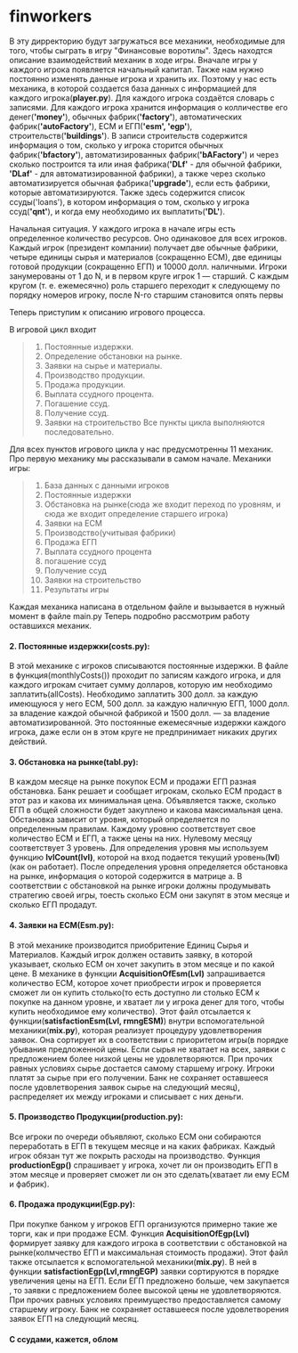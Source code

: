 # finworkers
  В эту дирректорию будут загружаться все механики, необходимые для того, чтобы сыграть в игру "Финансовые воротилы". Здесь находтся описание взаимодействий механик в ходе игры.
  Вначале игры у каждого игрока появляется начальный капитал. Также нам нужно постоянно изменять данные игрока и хранить их. Поэтому у нас есть механика, в которой создается база данных с информацией для каждого игрока(**player.py**). Для каждого игрока создаётся словарь с записями. Для каждого игрока хранится информация о колличестве его денег(**'money'**), обычных фабрик(**'factory'**), автоматических фабрик(**'autoFactory'**), ЕСМ и ЕГП(**'esm', 'egp'**), строительств(**'buildings'**). В записи строительств содержится информация о том, сколько у игрока сторится обычных фабрик(**'bfactory'**), автоматизированных фабрик(**'bAFactory'**) и через сколько построится та или иная фабрика(**'DLf'** - для обычной фабрики, **'DLaf'** - для автоматизированной фабрики), а также через сколько автоматизируется обычная фабрика(**'upgrade'**), если есть фабрики, которые автоматизируются. Также здесь содержится список ссуды('loans'), в котором  информация о том, сколько у игрока ссуд(**'qnt'**), и когда ему необходимо их выплатить(**'DL'**). 
  
  Начальная ситуация. У каждого игрока в начале игры есть определенное количество ресурсов. Оно одинаковое для всех игроков. Каждый игрок (президент компании) получает две обычные фабрики, четыре единицы сырья и материалов (сокращенно ЕСМ), две единицы готовой продукции (сокращенно ЕГП) и 10000 долл. наличными. Игроки занумерованы от 1 до N, и в первом круге игрок 1 — старший. С каждым кругом (т. е. ежемесячно) роль старшего переходит к следующему по порядку номеров игроку, после N-го старшим становится опять первы
  
  Теперь приступим к описанию игрового процесса.
  
  В игровой цикл входит 
> 1. Постоянные издержки. 
> 2. Определение обстановки на рынке.
> 3. Заявки на сырье и материалы. 
> 4. Производство продукции.
> 5. Продажа продукции.
> 6. Выплата ссудного процента.
> 7. Погашение ссуд.
> 8. Получение ссуд.
> 9. Заявки на строительство
Все пункты цикла выполняются последовательно.

Для всех пунктов игрового цикла у нас предусмотренны 11 механик. Про первую механику мы рассказывали в самом начале.
Механики игры:
> 1) База данных с данными игроков
> 2) Постоянные издержки
> 3) Обстановка на рынке(сюда же входит переход по уровням, и сюда же входит определение старшего игрока)
> 4) Заявки на ЕСМ
> 5) Производство(учитывая фабрики)
> 6) Продажа ЕГП
> 7) Выплата ссудного процента
> 8) погашение ссуд
> 9) Получение ссуд
> 10) Заявки на строительство
> 11) Результаты игры

Каждая механика написана в отдельном файле и вызывается в нужный момент в файле main.py
Теперь подробно рассмотрим работу оставшихся механик.

#### 2. Постоянные издержки(**costs.py**):
  
  В этой механике с игроков списываются постоянные издержки. В файле в функция(monthlyCosts()) проходит по записям каждого игрока, и для каждого игрокам  считает сумму долларов, которую им необходимо заплатить(allCosts). Необходимо заплатить 300 долл. за каждую имеющуюся у него ЕСМ, 500 долл. за каждую наличную ЕГП, 1000 долл. за владение каждой обычной фабрикой и 1500 долл. — за владение автоматизированной. Это постоянные ежемесячные издержки каждого игрока, даже если он в этом круге не предпринимает никаких других действий.
  
#### 3. Обстановка на рынке(**tabl.py**):
  
  В каждом месяце на рынке покупок ЕСМ и продажи ЕГП разная обстановка. Банк решает и сообщает игрокам, сколько ЕСМ продаст в этот раз и какова их минимальная цена. Объявляется также, сколько ЕГП в общей сложности будет закуплено и какова максимальная цена. Обстановка зависит от уровня, который определяется по определенным правилам. Каждому уровню соответствует свое количество ЕСМ и ЕГП, а также цены на них. Нулевому месяцу соответствует 3 уровень. Для определения уровня мы используем функцию **lvlCount(lvl)**, которой на вход подается текущий уровень(**lvl**)(как он работает). После определения уровня определяется обстановка на рынке, информация о которой содержится в матрице a. В соответствии с обстановкой на рынке игроки должны продумывать стратегию своей игры, тоесть сколько ЕСМ они закупят в этом месяце и сколько ЕГП продадут.
  
#### 4. Заявки на ЕСМ(**Esm.py**):
  В этой механике производится приобритение Единиц Сырья и Материалов. Каждый игрок должен оставить заявку, в которой указывает, сколько ЕСМ он хочет закупить в этом месяце и по какой цене. В механике в функции **AcquisitionOfEsm(Lvl)** запрашивается количество ЕСМ, которое хочет приобрести игрок и проверяется сможет ли он купить столько(то есть доступно ли столько ЕСМ к покупке на данном уровне, и хватает ли у игрока денег для того, чтобы купить необходимое ему количество). Этот файл отсылается к функции(**satisfactionEsm(Lvl, rmngESM)**) внутри вспомогательной механики(**mix.py**), которая реализует процедуру удовлетворения заявок. Она сортирует их в соответствии с приоритетом игры(в порядке убывания предложенной цены. Если сырья не хватает на всех, заявки с предложением более низкой цены не удовлетворяются. При прочих равных условиях сырье достается самому старшему игроку. Игроки платят за сырье при его получении. Банк не сохраняет оставшееся после удовлетворения заявок сырье на следующий месяц), распределяет их между игроками и списывает с них деньги.

#### 5. Производство Продукции(**production.py**):
   Все игроки по очереди объявляют, сколько ЕСМ они собираются переработать в ЕГП в текущем месяце и на каких фабриках. Каждый игрок обязан тут же покрыть расходы на производство. Функция **productionEgp()** спрашивает у игрока, хочет ли он производить ЕГП в этом месяце и проверяет сможет ли он это сделать(хватает ли ему ЕСМ и фабрик).

#### 6. Продажа продукции(Egp.py):
  При покупке банком у игроков ЕГП организуются примерно такие же торги, как и при продаже ЕСМ. Функция **AcquisitionOfEgp(Lvl)** формирует заявку для каждого игрока в соответствии с обстановкой на рынке(колмчество ЕГП и максимальная стоимость продажи). Этот файл также отсылается к вспомогательной механики(**mix.py**). В ней в функции **satisfactionEgp(Lvl,rmngEGP)** заявки сортируются в порядке увеличения цены на ЕГП. Если ЕГП предложено больше, чем закупается , то заявки с предложением более высокой цены не удовлетворяются. При прочих равных условиях преимущество предоставляется самому старшему игроку. Банк не сохраняет оставшееся после удовлетворения заявок ЕГП на следующий месяц.
  
#### С ссудами, кажется, облом


  
